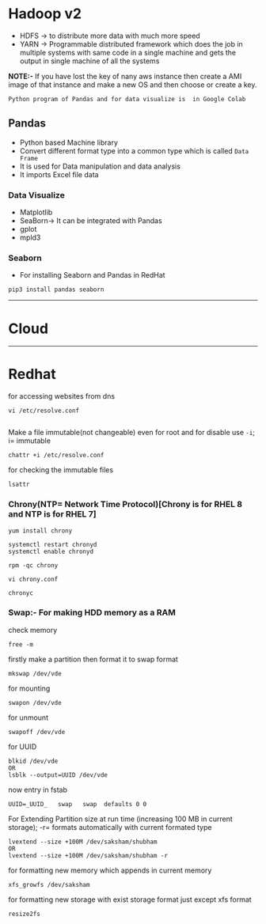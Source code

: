 # Hadoop v2
* HDFS -> to distribute more data with much more speed
* YARN -> Programmable distributed framework which does the job in multiple systems with same code in a single machine and gets the output in single machine of all the systems

**NOTE:-** If you have lost the key of nany aws instance then create a AMI image of that instance and make a new OS and then choose or create a key.

```Python program of Pandas and for data visualize is  in Google Colab```

## Pandas
* Python based Machine library
* Convert different format type into a common type which is called ```Data Frame```
* It is used for Data manipulation and data analysis
* It imports Excel file data

### Data Visualize

* Matplotlib
* SeaBorn-> It can be integrated with Pandas
* gplot
* mpld3

### Seaborn
* For installing Seaborn and Pandas in RedHat
```
pip3 install pandas seaborn
```

---

# Cloud

---
# Redhat
for accessing websites from dns 

```vi /etc/resolve.conf```
```

```
Make a file immutable(not changeable) even for root and for disable use ```-i```; i= immutable
```
chattr +i /etc/resolve.conf
```
for checking the immutable files 
```
lsattr
```

### Chrony(NTP= Network Time Protocol)[Chrony is for RHEL 8 and NTP is for RHEL 7]

```
yum install chrony
```
```
systemctl restart chronyd
systemctl enable chronyd
```
```
rpm -qc chrony
```
```vi chrony.conf```

```
chronyc
```

### **Swap:- For making HDD memory as a RAM**

check memory
```
free -m
```
firstly make a partition 
then format it to swap format

```
mkswap /dev/vde
```
for mounting
```
swapon /dev/vde
```
for unmount
```
swapoff /dev/vde
```
for UUID
```
blkid /dev/vde
OR
lsblk --output=UUID /dev/vde
```
now entry in fstab
```
UUID=_UUID_   swap   swap  defaults 0 0
```

For Extending Partition size at run time (increasing 100 MB in current storage); -r= formats automatically with current formated type
```
lvextend --size +100M /dev/saksham/shubham 
OR
lvextend --size +100M /dev/saksham/shubham -r
```
for formatting new memory which appends in current memory
```
xfs_growfs /dev/saksham
```
for formatting new storage with exist storage format just except xfs format
```
resize2fs
```


